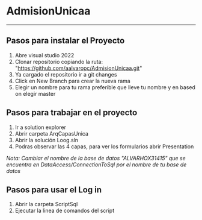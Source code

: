 # AdmisionUnicaa

- - -

## Pasos para instalar el Proyecto
1. Abre visual studio 2022
2. Clonar repositorio copiando la ruta: "https://github.com/aalvaropc/AdmisionUnicaa.git"
3. Ya cargado el repositorio ir a git changes
4. Click en New Branch para crear la nueva rama
5. Elegir un nombre para tu rama preferible que lleve tu nombre y en based on elegir master

## Pasos para trabajar en el proyecto
1. Ir a solution explorer
2. Abrir carpeta ArqCapasUnica
3. Abrir la solución Loog.sln
4. Podras observar las 4 capas, para ver los formularios abrir Presentation

*Nota: Cambiar el nombre de la base de datos "ALVARHOX31415" que se encuentra en DataAccess/ConnectionToSql por el nombre de tu base de datos*

## Pasos para usar el Log in
1. Abrir la carpeta ScriptSql
2. Ejecutar la linea de comandos del script

